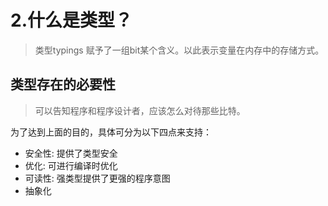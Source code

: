 # 2.什么是类型？





> 类型typings 赋予了一组bit某个含义。以此表示变量在内存中的存储方式。

## 类型存在的必要性

> 可以告知程序和程序设计者，应该怎么对待那些比特。

为了达到上面的目的，具体可分为以下四点来支持：

- 安全性: 提供了类型安全
- 优化: 可进行编译时优化
- 可读性: 强类型提供了更强的程序意图
- 抽象化

